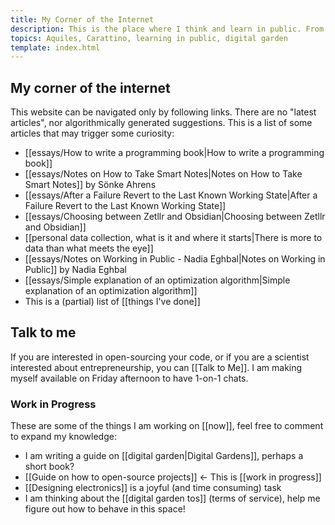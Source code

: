 ```yaml
---
title: My Corner of the Internet
description: This is the place where I think and learn in public. From science to technology and the world.
topics: Aquiles, Carattino, learning in public, digital garden
template: index.html
---
```

## My corner of the internet

This website can be navigated only by following links. There are no "latest articles", nor algorithmically generated suggestions.  This is a list of some articles that may trigger some curiosity:

- [[essays/How to write a programming book|How to write a programming book]]
- [[essays/Notes on How to Take Smart Notes|Notes on How to Take Smart Notes]] by Sönke Ahrens
- [[essays/After a Failure Revert to the Last Known Working State|After a Failure Revert to the Last Known Working State]]
- [[essays/Choosing between Zetllr and Obsidian|Choosing between Zetllr and Obsidian]]
- [[personal data collection, what is it and where it starts|There is more to data than what meets the eye]]
- [[essays/Notes on Working in Public - Nadia Eghbal|Notes on Working in Public]] by Nadia Eghbal
- [[essays/Simple explanation of an optimization algorithm|Simple explanation of an optimization algorithm]]
- This is a (partial) list of [[things I've done]]

## Talk to me
If you are interested in open-sourcing your code, or if you are a scientist interested about entrepreneurship, you can [[Talk to Me]]. I am making myself available on Friday afternoon to have 1-on-1 chats. 

### Work in Progress
These are some of the things I am working on [[now]], feel free to comment to expand my knowledge:

- I am writing a guide on [[digital garden|Digital Gardens]], perhaps a short book?
- [[Guide on how to open-source projects]] <- This is [[work in progress]]
- [[Designing electronics]] is a joyful (and time consuming) task
- I am thinking about the [[digital garden tos]] (terms of service), help me figure out how to behave in this space!
